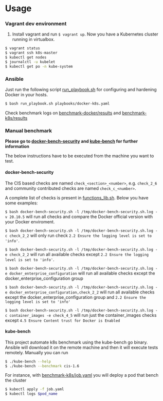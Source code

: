 # Usage

### Vagrant dev environment

1. Install vagrant and run `$ vagrant up`. Now you have a Kubernetes cluster running in virtualbox.

```bash
$ vagrant status
$ vagrant ssh k8s-master
$ kubectl get nodes
$ journalctl -u kubelet
$ kubectl get po -n kube-system
```

### Ansible

Just run the following script [run_playbook.sh](./run_playbook.sh) for configuring and hardening Docker in your hosts.

```bash
$ bash run_playbook.sh playbooks/docker-k8s.yaml
```

Check benchmark logs on [benchmark-docker/results](./benchmark-docker/results) and [benchmark-k8s/results](./benchmark-k8s/results)

### Manual benchmark

**Please go to [docker-bench-security](https://github.com/docker/docker-bench-security) and [kube-bench](https://github.com/aquasecurity/kube-bench) for further information**

The below instructions have to be executed from the machine you want to test.

#### docker-bench-security

The CIS based checks are named `check_<section>_<number>`, e.g. `check_2_6` and community contributed checks are named `check_c_<number>`.

A complete list of checks is present in [functions_lib.sh](functions_lib.sh). Below you have some examples:

`$ bash docker-bench-security.sh -l /tmp/docker-bench-security.sh.log -v 20.10.5` will run all checks and compare the Docker official version with your Docker enviroment.

`$ bash docker-bench-security.sh -l /tmp/docker-bench-security.sh.log -c check_2_2` will only run check `2.2 Ensure the logging level is set to 'info'`.

`$ bash docker-bench-security.sh -l /tmp/docker-bench-security.sh.log -e check_2_2` will run all available checks except `2.2 Ensure the logging level is set to 'info'`.

`$ bash docker-bench-security.sh -l /tmp/docker-bench-security.sh.log -e docker_enterprise_configuration` will run all available checks except the docker_enterprise_configuration group

`$ bash docker-bench-security.sh -l /tmp/docker-bench-security.sh.log -e docker_enterprise_configuration,check_2_2` will run all available checks except the docker_enterprise_configuration group and `2.2 Ensure the logging level is set to 'info'`

`$ bash docker-bench-security.sh -l /tmp/docker-bench-security.sh.log -c container_images -e check_4_5` will run just the container_images checks except `4.5 Ensure Content trust for Docker is Enabled`

#### kube-bench

This project automate k8s benchmark using the kube-bench go binary. Ansible will download it on the remote machine and then it will execute tests remotely. Manually you can run

```bash
$ ./kube-bench --help
$ ./kube-bench --benchmark cis-1.6
```

For instance, with [benchmark-k8s/job.yaml](./benchmark-k8s/job.yaml) you will deploy a pod that bench the cluster

```bash
$ kubectl apply -f job.yaml
$ kubectl logs $pod_name
```
